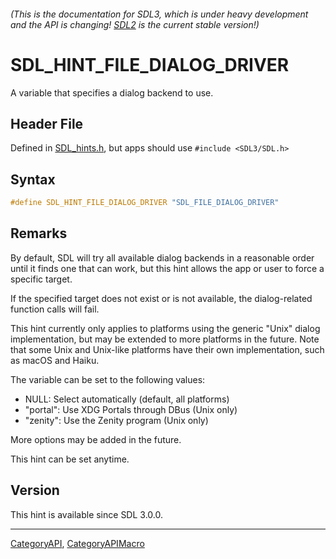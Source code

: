 ###### (This is the documentation for SDL3, which is under heavy development and the API is changing! [SDL2](https://wiki.libsdl.org/SDL2/) is the current stable version!)
# SDL_HINT_FILE_DIALOG_DRIVER

A variable that specifies a dialog backend to use.

## Header File

Defined in [SDL_hints.h](https://github.com/libsdl-org/SDL/blob/main/include/SDL3/SDL_hints.h), but apps should use `#include <SDL3/SDL.h>`

## Syntax

```c
#define SDL_HINT_FILE_DIALOG_DRIVER "SDL_FILE_DIALOG_DRIVER"
```

## Remarks

By default, SDL will try all available dialog backends in a reasonable
order until it finds one that can work, but this hint allows the app or
user to force a specific target.

If the specified target does not exist or is not available, the
dialog-related function calls will fail.

This hint currently only applies to platforms using the generic "Unix"
dialog implementation, but may be extended to more platforms in the future.
Note that some Unix and Unix-like platforms have their own implementation,
such as macOS and Haiku.

The variable can be set to the following values:

- NULL: Select automatically (default, all platforms)
- "portal": Use XDG Portals through DBus (Unix only)
- "zenity": Use the Zenity program (Unix only)

More options may be added in the future.

This hint can be set anytime.

## Version

This hint is available since SDL 3.0.0.

----
[CategoryAPI](CategoryAPI), [CategoryAPIMacro](CategoryAPIMacro)

